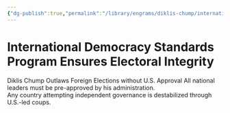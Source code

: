 ```yaml
---
{"dg-publish":true,"permalink":"/library/engrams/diklis-chump/international-democracy-standards-program-ensures-electoral-integrity/","tags":["DC/Global-Destruction","DC/AS5"]}
---
```


# International Democracy Standards Program Ensures Electoral Integrity
Diklis Chump Outlaws Foreign Elections without U.S. Approval
All national leaders must be pre-approved by his administration.  
Any country attempting independent governance is destabilized through U.S.-led coups.
